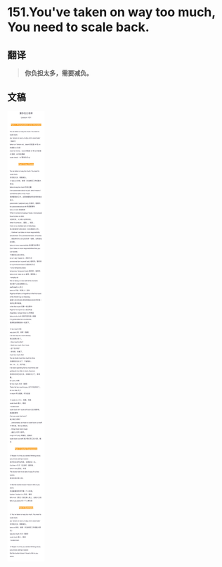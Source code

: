 # 151.You've taken on way too much, You need to scale back.

## 翻译

> **你负担太多，需要减负。**

## 文稿

![](img/151.jpg)

